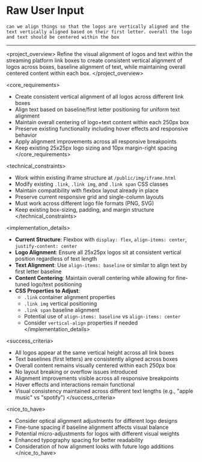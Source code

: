 # Raw User Input
```
can we align things so that the logos are vertically aligned and the text vertically aligned based on their first letter. overall the logo and text should be centered within the box
```

---

<project_overview>
Refine the visual alignment of logos and text within the streaming platform link boxes to create consistent vertical alignment of logos across boxes, baseline alignment of text, while maintaining overall centered content within each box.
</project_overview>

<core_requirements>
- Create consistent vertical alignment of all logos across different link boxes
- Align text based on baseline/first letter positioning for uniform text alignment
- Maintain overall centering of logo+text content within each 250px box
- Preserve existing functionality including hover effects and responsive behavior
- Apply alignment improvements across all responsive breakpoints
- Keep existing 25x25px logo sizing and 10px margin-right spacing
</core_requirements>

<technical_constraints>
- Work within existing iframe structure at `/public/img/iframe.html`
- Modify existing `.link`, `.link img`, and `.link span` CSS classes
- Maintain compatibility with flexbox layout already in place
- Preserve current responsive grid and single-column layouts
- Must work across different logo file formats (PNG, SVG)
- Keep existing box-sizing, padding, and margin structure
</technical_constraints>

<implementation_details>
- **Current Structure**: Flexbox with `display: flex`, `align-items: center`, `justify-content: center`
- **Logo Alignment**: Ensure all 25x25px logos sit at consistent vertical position regardless of text length
- **Text Alignment**: Use `align-items: baseline` or similar to align text by first letter baseline
- **Content Centering**: Maintain overall centering while allowing for fine-tuned logo/text positioning
- **CSS Properties to Adjust**:
  - `.link` container alignment properties
  - `.link img` vertical positioning
  - `.link span` baseline alignment
  - Potential use of `align-items: baseline` vs `align-items: center`
  - Consider `vertical-align` properties if needed
</implementation_details>

<success_criteria>
- All logos appear at the same vertical height across all link boxes
- Text baselines (first letters) are consistently aligned across boxes
- Overall content remains visually centered within each 250px box
- No layout breaking or overflow issues introduced
- Alignment improvements visible across all responsive breakpoints
- Hover effects and interactions remain functional
- Visual consistency maintained across different text lengths (e.g., "apple music" vs "spotify")
</success_criteria>

<nice_to_have>
- Consider optical alignment adjustments for different logo designs
- Fine-tune spacing if baseline alignment affects visual balance
- Potential micro-adjustments for logos with different visual weights
- Enhanced typography spacing for better readability
- Consideration of how alignment looks with future logo additions
</nice_to_have>